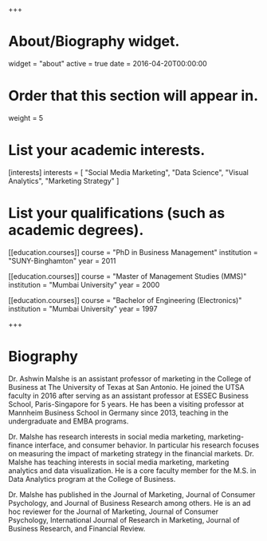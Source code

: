 +++
# About/Biography widget.
widget = "about"
active = true
date = 2016-04-20T00:00:00

# Order that this section will appear in.
weight = 5

# List your academic interests.
[interests]
  interests = [
    "Social Media Marketing",
    "Data Science",
    "Visual Analytics",
    "Marketing Strategy"
  ]

# List your qualifications (such as academic degrees).
[[education.courses]]
  course = "PhD in Business Management"
  institution = "SUNY-Binghamton"
  year = 2011

[[education.courses]]
  course = "Master of Management Studies (MMS)"
  institution = "Mumbai University"
  year = 2000

[[education.courses]]
  course = "Bachelor of Engineering (Electronics)"
  institution = "Mumbai University"
  year = 1997
 
+++

# Biography

Dr. Ashwin Malshe is an assistant professor of marketing in the College of Business at The University of Texas at San Antonio. He joined the UTSA faculty in 2016 after serving as an assistant professor at ESSEC Business School, Paris-Singapore for 5 years. He has been a visiting professor at Mannheim Business School in Germany since 2013, teaching in the undergraduate and EMBA programs.

Dr. Malshe has research interests in social media marketing, marketing-finance interface, and consumer behavior. In particular his research focuses on measuring the impact of marketing strategy in the financial markets. Dr. Malshe has teaching interests in social media marketing, marketing analytics and data visualization. He is a core faculty member for the M.S. in Data Analytics program at the College of Business.

Dr. Malshe has published in the Journal of Marketing, Journal of Consumer Psychology, and Journal of Business Research among others. He is an ad hoc reviewer for the Journal of Marketing, Journal of Consumer Psychology, International Journal of Research in Marketing, Journal of Business Research, and Financial Review.